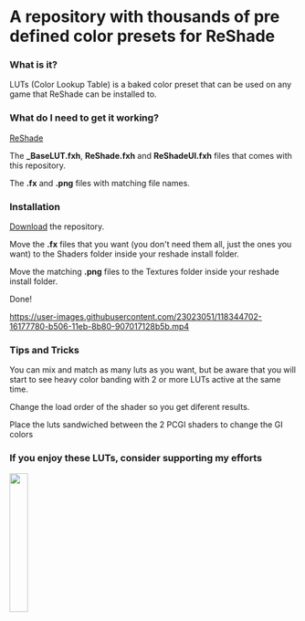 # A repository with thousands of pre defined color presets for ReShade 
### **What is it?** <br />

LUTs (Color Lookup Table) is a baked color preset that can be used on any game that ReShade can be installed to. <br />

### **What do I need to get it working?** <br />

 [ReShade](https://reshade.me)

The <strong>_BaseLUT.fxh</strong>, <strong>ReShade.fxh</strong> and <strong>ReShadeUI.fxh</strong> files that comes with this repository.

The <strong>.fx</strong> and <strong>.png</strong> files with matching file names.

### **Installation**

[Download](https://github.com/TheGordinho/MLUT/archive/refs/heads/master.zip) the repository.

Move the <strong>.fx</strong> files that you want (you don't need them all, just the ones you want) to the Shaders folder inside your reshade install folder.

Move the matching <strong>.png</strong> files to the Textures folder inside your reshade install folder.

Done! <br />

https://user-images.githubusercontent.com/23023051/118344702-16177780-b506-11eb-8b80-907017128b5b.mp4


### **Tips and Tricks**

You can mix and match as many luts as you want, but be aware that you will start to see heavy color banding with 2 or more LUTs active at the same time.

Change the load order of the shader so you get diferent results.

Place the luts sandwiched between the 2 PCGI shaders to change the GI colors

### **If you enjoy these LUTs, consider supporting my efforts**
[<img src="https://cdn.discordapp.com/attachments/817234274277261315/842943204310515722/525-5258123_support-the-blog-png-logo-ko-fi-transparent.png" width="25%" height="25%">](https://ko-fi.com/thegordinho)


